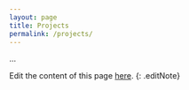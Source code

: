 ```yaml
---
layout: page
title: Projects
permalink: /projects/
---
```


...


Edit the content of this page [here](https://github.com/FM-DCC/fm-dcc.github.io/blob/main/projects.md).
{: .editNote}
